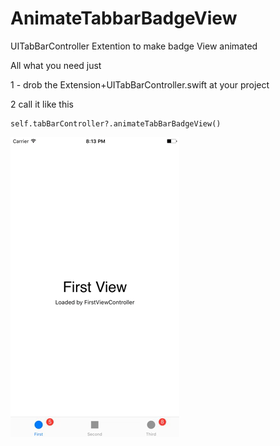 # AnimateTabbarBadgeView

UITabBarController Extention to make badge View animated 

All what you need just 

1 - drob the Extension+UITabBarController.swift at your project 

2 call it like this 

```
self.tabBarController?.animateTabBarBadgeView()

```
![ScreenShot](https://github.com/AliAdam/AnimateTabbarBadgeView/blob/master/screenShot.gif)



